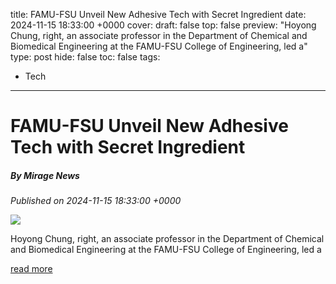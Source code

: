 title: FAMU-FSU Unveil New Adhesive Tech with Secret Ingredient
date: 2024-11-15 18:33:00 +0000
cover: 
draft: false
top: false
preview: "Hoyong Chung, right, an associate professor in the Department of Chemical and Biomedical Engineering at the FAMU-FSU College of Engineering, led a"
type: post
hide: false
toc: false
tags:
  - Tech
---

# FAMU-FSU Unveil New Adhesive Tech with Secret Ingredient
##### By Mirage News
_Published on 2024-11-15 18:33:00 +0000_

![](https://news.fsu.edu/wp-content/uploads/2024/11/HoyongChung-polyzwitterion-news-1200x800.jpg)

Hoyong Chung, right, an associate professor in the Department of Chemical and Biomedical Engineering at the FAMU-FSU College of Engineering, led a

[read more](https://www.miragenews.com/famu-fsu-unveil-new-adhesive-tech-with-secret-1358625/)
